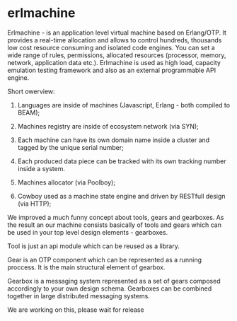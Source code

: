 # erlmachine

Erlmachine - is an application level virtual machine based on Erlang/OTP. It provides a real-time allocation and allows to control hundreds, thousands low cost resource consuming and isolated code engines. You can set a wide range of rules, permissions, allocated resources (processor, memory, network, application data etc.). 
Erlmachine is used as high load, capacity emulation testing framework and also as an external programmable API engine.

Short owerview:

1. Languages are inside of machines (Javascript, Erlang - both compiled to BEAM);  

2. Machines registry are inside of ecosystem  network  (via SYN);

3. Each machine can have its own domain name inside a cluster and tagged by the unique serial number;

4. Each produced data piece can be tracked with its own tracking number inside a system.

5. Machines allocator (via Poolboy);

6. Cowboy used as a machine state engine and driven by RESTfull design (via HTTP);


We improved a much funny concept about tools, gears and gearboxes. As the result an our machine consists basically of tools and gears which can be used in your top level design elements - gearboxes. 

Tool is just an api module which can be reused as a library.

Gear is an OTP component which can be represented as a running proccess. It is the main structural element of gearbox.

Gearbox is a messaging system represented as a set of gears composed accordingly to your own design schema. Gearboxes can be combined together in large distributed messaging systems.


We are working on this, please wait for release
